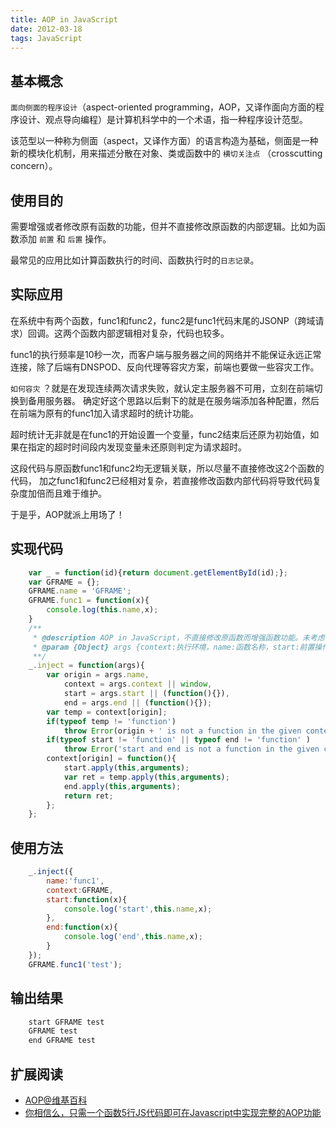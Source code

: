 ```yaml
---
title: AOP in JavaScript
date: 2012-03-18
tags: JavaScript
---
```


## 基本概念

`面向侧面的程序设计`（aspect-oriented programming，AOP，又译作面向方面的程序设计、观点导向编程）是计算机科学中的一个术语，指一种程序设计范型。

该范型以一种称为侧面（aspect，又译作方面）的语言构造为基础，侧面是一种新的模块化机制，用来描述分散在对象、类或函数中的 `横切关注点` （crosscutting concern）。


## 使用目的

需要增强或者修改原有函数的功能，但并不直接修改原函数的内部逻辑。比如为函数添加 `前置` 和 `后置` 操作。

最常见的应用比如计算函数执行的时间、函数执行时的`日志记录`。

## 实际应用
在系统中有两个函数，func1和func2，func2是func1代码末尾的JSONP（跨域请求）回调。这两个函数内部逻辑相对复杂，代码也较多。

func1的执行频率是10秒一次，而客户端与服务器之间的网络并不能保证永远正常连接，除了后端有DNSPOD、反向代理等容灾方案，前端也要做一些容灾工作。

`如何容灾` ？就是在发现连续两次请求失败，就认定主服务器不可用，立刻在前端切换到备用服务器。
确定好这个思路以后剩下的就是在服务端添加各种配置，然后在前端为原有的func1加入请求超时的统计功能。

超时统计无非就是在func1的开始设置一个变量，func2结束后还原为初始值，如果在指定的超时时间段内发现变量未还原则判定为请求超时。

这段代码与原函数func1和func2均无逻辑关联，所以尽量不直接修改这2个函数的代码，
加之func1和func2已经相对复杂，若直接修改函数内部代码将导致代码复杂度加倍而且难于维护。

于是乎，AOP就派上用场了！

## 实现代码

```javascript
	var _ = function(id){return document.getElementById(id);};
	var GFRAME = {};
	GFRAME.name = 'GFRAME';
	GFRAME.func1 = function(x){
	    console.log(this.name,x);
	}
	/**
	 * @description AOP in JavaScript，不直接修改原函数而增强函数功能。未考虑前置操作的函数返回值的情况
	 * @param {Object} args {context:执行环境，name:函数名称，start:前置操作，end:后置操作}
	 **/
	_.inject = function(args){
	    var origin = args.name,
	        context = args.context || window,
	        start = args.start || (function(){}),
	        end = args.end || (function(){});
	    var temp = context[origin];
	    if(typeof temp != 'function')
	        throw Error(origin + ' is not a function in the given context.');
	    if(typeof start != 'function' || typeof end != 'function' )
	        throw Error('start and end is not a function in the given context.');
	    context[origin] = function(){
	        start.apply(this,arguments);
	        var ret = temp.apply(this,arguments);
	        end.apply(this,arguments);
	        return ret;
	    };
	};
```

## 使用方法

```javascript
	_.inject({
	    name:'func1',
	    context:GFRAME,
	    start:function(x){
	        console.log('start',this.name,x);
	    },
	    end:function(x){
	        console.log('end',this.name,x);
	    }
	});
	GFRAME.func1('test');
```

## 输出结果

```html
	start GFRAME test
	GFRAME test
	end GFRAME test
```

## 扩展阅读
*	[AOP@维基百科](http://zh.wikipedia.org/wiki/AOP)
*	[你相信么，只需一个函数5行JS代码即可在Javascript中实现完整的AOP功能](http://www.cnblogs.com/riceball/archive/2007/09/02/jsInject.html)
